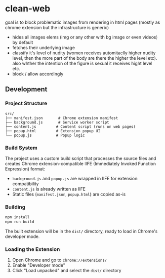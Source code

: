 # clean-web
goal is to block problematic images from rendering in html pages (mostly as chrome extension but the infrastructure is generic)
- hides all images elems (img or any other with bg image or even videos) by default
- fetches their underlying image
- classify it's level of nudity (women receives automitaclly higher nudity level, then the more part of the body are there the higher the level etc). also whther the intention of the figure is sexual it receives hight level etc.
- block / allow accordingly

## Development

### Project Structure
```
src/
├── manifest.json       # Chrome extension manifest
├── background.js       # Service worker script
├── content.js         # Content script (runs on web pages)
├── popup.html         # Extension popup UI
└── popup.js           # Popup logic
```

### Build System
The project uses a custom build script that processes the source files and creates Chrome extension-compatible IIFE (Immediately Invoked Function Expression) format:

- `background.js` and `popup.js` are wrapped in IIFE for extension compatibility
- `content.js` is already written as IIFE
- Static files (`manifest.json`, `popup.html`) are copied as-is

### Building
```bash
npm install
npm run build
```

The built extension will be in the `dist/` directory, ready to load in Chrome's developer mode.

### Loading the Extension
1. Open Chrome and go to `chrome://extensions/`
2. Enable "Developer mode"
3. Click "Load unpacked" and select the `dist/` directory
